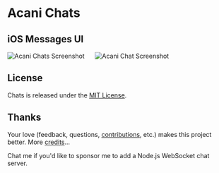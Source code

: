 # Acani Chats

## iOS Messages UI

![Acani Chats Screenshot][1] &nbsp;&nbsp;&nbsp;&nbsp; ![Acani Chat Screenshot][2]

## License

Chats is released under the [MIT License][3].

## Thanks

Your love (feedback, questions, [contributions][4], etc.) makes this project better. More [credits][5]...

Chat me if you'd like to sponsor me to add a Node.js WebSocket chat server.


[1]: https://github.com/acani/Chats/raw/master/Screenshots/Chats.png
[2]: https://github.com/acani/Chats/raw/master/Screenshots/Chat.png
[3]: http://opensource.org/licenses/MIT
[4]: https://github.com/acani/Chats/blob/master/TODO.md
[5]: https://github.com/acani/Chats/blob/master/CREDITS.md
